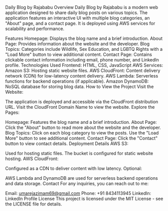 Daily Blog by Rajababu
Overview
Daily Blog by Rajababu is a modern web application designed to share daily blog posts on various topics. The application features an interactive UI with multiple blog categories, an "About" page, and a contact page. It is deployed using AWS services for scalability and performance.

Features
Homepage: Displays the blog name and a brief introduction.
About Page: Provides information about the website and the developer.
Blog Topics: Categories include Wildlife, Sex Education, and LGBTQ Rights with a "Load More" button to view additional content.
Contact Page: Contains clickable contact information including email, phone number, and LinkedIn profile.
Technologies Used
Frontend: HTML, CSS, JavaScript
AWS Services:
Amazon S3: Hosting static website files.
AWS CloudFront: Content delivery network (CDN) for low-latency content delivery.
AWS Lambda: Serverless functions for backend operations (if applicable).
Amazon DynamoDB: NoSQL database for storing blog data.
How to View the Project
Visit the Website:

The application is deployed and accessible via the CloudFront distribution URL.
Visit the CloudFront Domain Name to view the website.
Explore the Pages:

Homepage: Features the blog name and a brief introduction.
About Page: Click the "About" button to read more about the website and the developer.
Blog Topics: Click on each blog category to view the posts. Use the "Load More" button to see additional content.
Contact Page: Click the "Contact" button to view contact details.
Deployment Details
AWS S3:

Used for hosting static files. The bucket is configured for static website hosting.
AWS CloudFront:

Configured as a CDN to deliver content with low latency.
Optional:

AWS Lambda and DynamoDB are used for serverless backend operations and data storage.
Contact
For any inquiries, you can reach out to me:

Email: umarejazimam69@gmail.com
Phone: +91 8434113945
LinkedIn: LinkedIn Profile
License
This project is licensed under the MIT License - see the LICENSE file for details.
